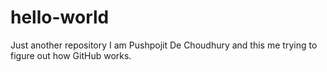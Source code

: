 # hello-world
Just another repository
I am Pushpojit De Choudhury and this me trying to figure out how GitHub works.
